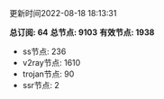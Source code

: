 更新时间2022-08-18 18:13:31

**总订阅: 64**
**总节点: 9103**
**有效节点: 1938**
- ss节点: 236
- v2ray节点: 1610
- trojan节点: 90
- ssr节点: 2
